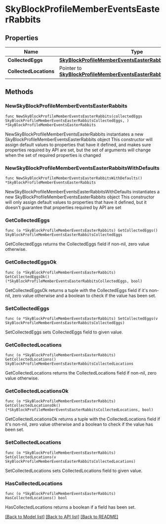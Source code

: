 # SkyBlockProfileMemberEventsEasterRabbits

## Properties

Name | Type | Description | Notes
------------ | ------------- | ------------- | -------------
**CollectedEggs** | [**SkyBlockProfileMemberEventsEasterRabbitsCollectedEggs**](SkyBlockProfileMemberEventsEasterRabbitsCollectedEggs.md) |  | 
**CollectedLocations** | Pointer to [**SkyBlockProfileMemberEventsEasterRabbitsCollectedLocations**](SkyBlockProfileMemberEventsEasterRabbitsCollectedLocations.md) |  | [optional] 

## Methods

### NewSkyBlockProfileMemberEventsEasterRabbits

`func NewSkyBlockProfileMemberEventsEasterRabbits(collectedEggs SkyBlockProfileMemberEventsEasterRabbitsCollectedEggs, ) *SkyBlockProfileMemberEventsEasterRabbits`

NewSkyBlockProfileMemberEventsEasterRabbits instantiates a new SkyBlockProfileMemberEventsEasterRabbits object
This constructor will assign default values to properties that have it defined,
and makes sure properties required by API are set, but the set of arguments
will change when the set of required properties is changed

### NewSkyBlockProfileMemberEventsEasterRabbitsWithDefaults

`func NewSkyBlockProfileMemberEventsEasterRabbitsWithDefaults() *SkyBlockProfileMemberEventsEasterRabbits`

NewSkyBlockProfileMemberEventsEasterRabbitsWithDefaults instantiates a new SkyBlockProfileMemberEventsEasterRabbits object
This constructor will only assign default values to properties that have it defined,
but it doesn't guarantee that properties required by API are set

### GetCollectedEggs

`func (o *SkyBlockProfileMemberEventsEasterRabbits) GetCollectedEggs() SkyBlockProfileMemberEventsEasterRabbitsCollectedEggs`

GetCollectedEggs returns the CollectedEggs field if non-nil, zero value otherwise.

### GetCollectedEggsOk

`func (o *SkyBlockProfileMemberEventsEasterRabbits) GetCollectedEggsOk() (*SkyBlockProfileMemberEventsEasterRabbitsCollectedEggs, bool)`

GetCollectedEggsOk returns a tuple with the CollectedEggs field if it's non-nil, zero value otherwise
and a boolean to check if the value has been set.

### SetCollectedEggs

`func (o *SkyBlockProfileMemberEventsEasterRabbits) SetCollectedEggs(v SkyBlockProfileMemberEventsEasterRabbitsCollectedEggs)`

SetCollectedEggs sets CollectedEggs field to given value.


### GetCollectedLocations

`func (o *SkyBlockProfileMemberEventsEasterRabbits) GetCollectedLocations() SkyBlockProfileMemberEventsEasterRabbitsCollectedLocations`

GetCollectedLocations returns the CollectedLocations field if non-nil, zero value otherwise.

### GetCollectedLocationsOk

`func (o *SkyBlockProfileMemberEventsEasterRabbits) GetCollectedLocationsOk() (*SkyBlockProfileMemberEventsEasterRabbitsCollectedLocations, bool)`

GetCollectedLocationsOk returns a tuple with the CollectedLocations field if it's non-nil, zero value otherwise
and a boolean to check if the value has been set.

### SetCollectedLocations

`func (o *SkyBlockProfileMemberEventsEasterRabbits) SetCollectedLocations(v SkyBlockProfileMemberEventsEasterRabbitsCollectedLocations)`

SetCollectedLocations sets CollectedLocations field to given value.

### HasCollectedLocations

`func (o *SkyBlockProfileMemberEventsEasterRabbits) HasCollectedLocations() bool`

HasCollectedLocations returns a boolean if a field has been set.


[[Back to Model list]](../README.md#documentation-for-models) [[Back to API list]](../README.md#documentation-for-api-endpoints) [[Back to README]](../README.md)



